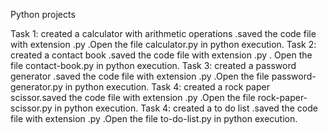 Python projects 

Task 1: created a calculator with arithmetic operations .saved the code file with extension .py .Open the file calculator.py in python execution.
Task 2: created a contact book .saved the code file with extension .py . Open the file contact-book.py in python execution.
Task 3: created a password generator .saved the code file with extension .py .Open the file password-generator.py in python execution.
Task 4: created a rock paper scissor.saved the code file with extension .py .Open the file rock-paper-scissor.py in python execution.
Task 4: created a to do list .saved the code file with extension .py .Open the file to-do-list.py in python execution.
